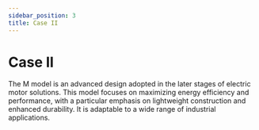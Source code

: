 ```yaml
---
sidebar_position: 3
title: Case II
---
```


# Case II
The M model is an advanced design adopted in the later stages of electric motor solutions. This model focuses on maximizing energy efficiency and performance, with a particular emphasis on lightweight construction and enhanced durability. It is adaptable to a wide range of industrial applications.